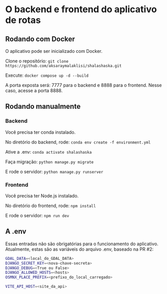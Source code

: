 # O backend e frontend do aplicativo de rotas

## Rodando com Docker

O aplicativo pode ser inicializado com Docker.

Clone o repositório:
`git clone https://github.com/aksaraymalaklisi/shalashaska.git`

Execute:
`docker compose up -d --build`

A porta exposta será: 7777 para o backend e 8888 para o frontend.
Nesse caso, acesse a porta 8888.

## Rodando manualmente

### Backend

Você precisa ter conda instalado.

No diretório do backend, rode:
`conda env create -f environment.yml`

Ative a .env:
`conda activate shalashaska`

Faça migração:
`python manage.py migrate`

E rode o servidor:
`python manage.py runserver`

### Frontend

Você precisa ter Node.js instalado.

No diretório do frontend, rode:
`npm install`

E rode o servidor:
`npm run dev`

## A .env

Essas entradas não são obrigatórias para o funcionamento do aplicativo.
Atualmente, estas são as variáveis do arquivo .env, baseado na PR #2:

```bash
GDAL_DATA=<local_do_GDAL_DATA>
DJANGO_SECRET_KEY=<nova-chave-secreta>
DJANGO_DEBUG=<True ou False>
DJANGO_ALLOWED_HOSTS=<hosts>
OSMNX_PLACE_PREFIX=<prefixo_do_local_carregado>

VITE_API_HOST=<site_da_api>
```
